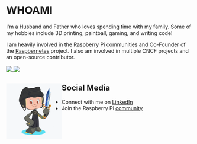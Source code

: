 # WHOAMI

I'm a Husband and Father who loves spending time with my family. Some of my hobbies include 3D printing, paintball, gaming, and writing code!

I am heavily involved in the Raspberry Pi communities and Co-Founder of the [Raspbernetes](https://github.com/raspbernetes) project. I also am involved in multiple CNCF projects and an open-source contributor.

<a href="https://github-readme-stats.vercel.app/api/top-langs/?username=xUnholy&hide=hcl&theme=tokyonight">
  <img align="center" src="https://github-readme-stats.vercel.app/api/top-langs/?username=xUnholy&hide=hcl&theme=tokyonight" />
</a>
<a href="https://github-readme-stats.vercel.app/api?username=xUnholy&show_icons=true&theme=tokyonight&count_private=true&hide=stars">
  <img align="center" src="https://github-readme-stats.vercel.app/api?username=xUnholy&show_icons=true&theme=tokyonight&count_private=true&hide=stars" />
</a>

## Social Media <a href="https://github.com/sponsors/xUnholy"><img align="left" width="150" height="150" src="https://github.com/xUnholy/xUnholy/blob/master/octoxunholy/xunholy-octocat-rotating.gif?raw=true"></a>

- Connect with me on <a href="https://www.linkedin.com/in/michael-fornaro-5b756179/">LinkedIn</a>
- Join the Raspberry Pi <a href="https://github.com/raspbernetes/">community</a>
